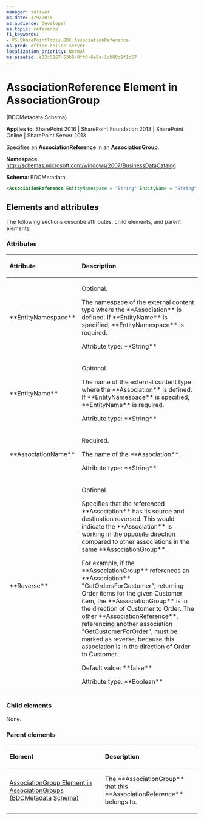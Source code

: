 ```yaml
---
manager: soliver
ms.date: 3/9/2015
ms.audience: Developer
ms.topic: reference
f1_keywords:
- VS.SharePointTools.BDC.AssociationReference
ms.prod: office-online-server
localization_priority: Normal
ms.assetid: e32c5267-53b0-9ff0-6e9a-1cb00d9f1d57
---
```


# AssociationReference Element in AssociationGroup 

(BDCMetadata Schema)

**Applies to**: SharePoint 2016 | SharePoint Foundation 2013 | SharePoint Online | SharePoint Server 2013

Specifies an **AssociationReference** in an **AssociationGroup**.

**Namespace**: http://schemas.microsoft.com/windows/2007/BusinessDataCatalog

**Schema**: BDCMetadata

```XML
<AssociationReference EntityNamespace = "String" EntityName = "String" AssociationName = "String" Reverse = "Boolean"> </AssociationReference>
```

## Elements and attributes

The following sections describe attributes, child elements, and parent elements.

### Attributes

<table>
<colgroup>
<col width="20%" />
<col width="80%" />
</colgroup>
<thead>
<tr class="header">
<th align="left"><p>Attribute</p></th>
<th align="left"><p>Description</p></th>
</tr>
</thead>
<tbody>
<tr class="odd">
<td align="left"><p>**EntityNamespace**</p></td>
<td align="left"><p>Optional.</p>
<p>The namespace of the external content type where the **Association** is defined. If **EntityName** is specified, **EntityNamespace** is required.</p>
<p>Attribute type: **String**</p></td>
</tr>
<tr class="even">
<td align="left"><p>**EntityName**</p></td>
<td align="left"><p>Optional.</p>
<p>The name of the external content type where the **Association** is defined. If **EntityNamespace** is specified, **EntityName** is required.</p>
<p>Attribute type: **String**</p></td>
</tr>
<tr class="odd">
<td align="left"><p>**AssociationName**</p></td>
<td align="left"><p>Required.</p>
<p>The name of the **Association**.</p>
<p>Attribute type: **String**</p></td>
</tr>
<tr class="even">
<td align="left"><p>**Reverse**</p></td>
<td align="left"><p>Optional.</p>
<p>Specifies that the referenced **Association** has its source and destination reversed. This would indicate the **Association** is working in the opposite direction compared to other associations in the same **AssociationGroup**.</p><p>For example, if the **AssociationGroup** references an **Association** "GetOrdersForCustomer", returning Order items for the given Customer item, the **AssociationGroup** is in the direction of Customer to Order. The other **AssociationReference**, referencing another association "GetCustomerForOrder", must be marked as reverse, because this association is in the direction of Order to Customer.</p>
<p>Default value: **false**</p>
<p>Attribute type: **Boolean**</p></td>
</tr>
</tbody>
</table>

### Child elements

None.

### Parent elements

<table>
<colgroup>
<col width="50%" />
<col width="50%" />
</colgroup>
<thead>
<tr class="header">
<th align="left"><p>Element</p></th>
<th align="left"><p>Description</p></th>
</tr>
</thead>
<tbody>
<tr class="odd">
<td align="left"><p><span sdata="link"><a href="associationgroup-element-in-associationgroups-bdcmetadata-schema.md">AssociationGroup Element in AssociationGroups (BDCMetadata Schema)</a></span></p></td>
<td align="left"><p>The **AssociationGroup** that this **AssociationReference** belongs to.</p></td>
</tr>
</tbody>
</table>








